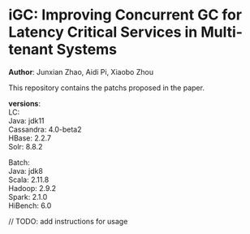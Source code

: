 # iGC: Improving Concurrent GC for Latency Critical Services in Multi-tenant Systems
**Author**: Junxian Zhao, Aidi Pi, Xiaobo Zhou

This repository contains the patchs proposed in the paper.

**versions**:  
LC:  
Java: jdk11  
Cassandra: 4.0-beta2  
HBase: 2.2.7  
Solr: 8.8.2  

Batch:  
Java: jdk8  
Scala: 2.11.8  
Hadoop: 2.9.2  
Spark: 2.1.0  
HiBench: 6.0  

// TODO: add instructions for usage

